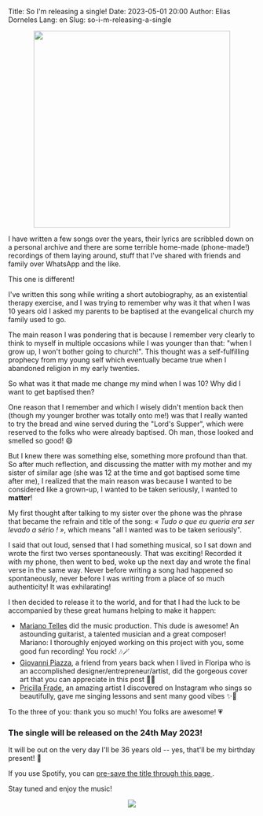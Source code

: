 Title: So I'm releasing a single!
Date: 2023-05-01 20:00
Author: Elias Dorneles
Lang: en
Slug: so-i-m-releasing-a-single

<center><img width="400" src="{static}/images/cover_tqqesls.jpg" /></center>

I have written a few songs over the years, their lyrics are scribbled down
on a personal archive and there are some terrible home-made (phone-made!)
recordings of them laying around, stuff that I've shared with friends and
family over WhatsApp and the like.

This one is different!

I've written this song while writing a short autobiography, as an existential
therapy exercise, and I was trying to remember why was it that when I was 10
years old I asked my parents to be baptised at the evangelical church my family
used to go.

The main reason I was pondering that is because I remember very clearly to
think to myself in multiple occasions while I was younger than that: "when I
grow up, I won't bother going to church!". This thought was a self-fulfilling
prophecy from my young self which eventually became true when I abandoned
religion in my early twenties.

So what was it that made me change my mind when I was 10? Why did I want to
get baptised then?

One reason that I remember and which I wisely didn't mention back then (though
my younger brother was totally onto me!) was that I really wanted to try the
bread and wine served during the "Lord's Supper", which were reserved to the
folks who were already baptised. Oh man, those looked and smelled so good! 😄  

But I knew there was something else, something more profound than that.
So after much reflection, and discussing the matter with my mother and my sister
of similar age (she was 12 at the time and got baptised some time after me), I
realized that the main reason was because I wanted to be considered like a
grown-up, I wanted to be taken seriously, I wanted to **matter**!

My first thought after talking to my sister over the phone was the phrase that
became the refrain and title of the song: _« Tudo o que eu queria era ser
levado a sério ! »_, which means "all I wanted was to be taken seriously".

I said that out loud, sensed that I had something musical, so I sat down and
wrote the first two verses spontaneously. That was exciting! Recorded it with
my phone, then went to bed, woke up the next day and wrote the final verse in
the same way. Never before writing a song had happened so spontaneously, never
before I was writing from a place of so much authenticity! It was exhilarating!

I then decided to release it to the world, and for that I had the luck to be
accompanied by these great humans helping to make it happen:

* [Mariano Telles](https://www.marianotelles.com/) did the music production. This dude is awesome! An astounding guitarist, a talented musician and a great composer! Mariano: I thoroughly enjoyed working on this project with you, some good fun recording! You rock!  🎶🪄
* [Giovanni Piazza](https://www.behance.net/giopiazza), a friend from years back when I lived in Floripa who is an accomplished designer/entrepreneur/artist, did the gorgeous cover art that you can appreciate in this post 🎨😻
* [Pricilla Frade](https://www.instagram.com/priscillafrade/), an amazing artist I discovered on Instagram who sings so beautifully, gave me singing lessons and sent many good vibes  ✨💜

To the three of you: thank you so much! You folks are awesome! 💗

### The single will be released on the 24th May 2023!

It will be out on the very day I'll be 36 years old -- yes, that'll be my birthday present! 🎁

If you use Spotify, you can [pre-save the title through this page
](https://distrokid.com/hyperfollow/eliasdorneles/tudo-o-que-eu-queria-era-ser-levado-a-srio).

Stay tuned and enjoy the music!

<center><img src="{static}/images/cover_floating_tqqesls.jpg" /></center>

